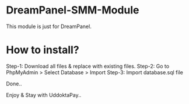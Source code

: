 # DreamPanel-SMM-Module
This module is just for DreamPanel.

# How to install?
Step-1: Download all files & replace with existing files.
Step-2: Go to PhpMyAdmin > Select Database > Import
Step-3: Import database.sql file

Done..

Enjoy & Stay with UddoktaPay..
